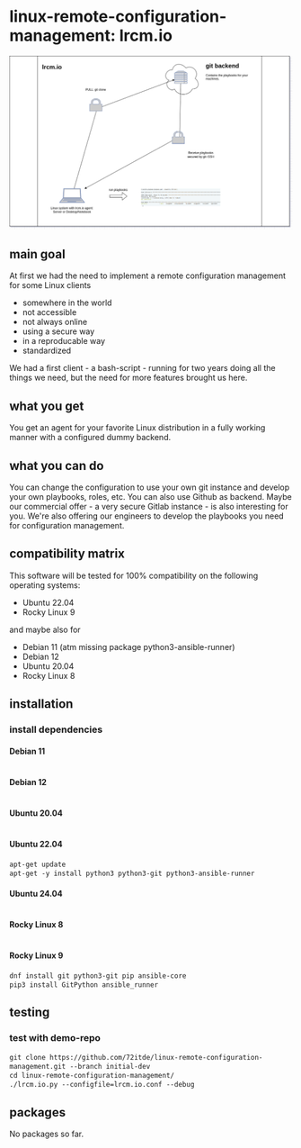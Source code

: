 # linux-remote-configuration-management: lrcm.io

![lrcm.io main image](./lrcm.io.drawio.png)

## main goal

At first we had the need to implement a remote configuration management for some Linux clients
- somewhere in the world
- not accessible
- not always online
- using a secure way
- in a reproducable way
- standardized

We had a first client - a bash-script - running for two years doing all the things we need, but the need for more features brought us here.

## what you get

You get an agent for your favorite Linux distribution in a fully working manner with a configured dummy backend.

## what you can do

You can change the configuration to use your own git instance and develop your own playbooks, roles, etc. You can also use Github as backend. Maybe our commercial offer - a very secure Gitlab instance - is also interesting for you. We're also offering our engineers to develop the playbooks you need for configuration management.

## compatibility matrix

This software will be tested for 100% compatibility on the following operating systems:

- Ubuntu 22.04
- Rocky Linux 9

and maybe also for

- Debian 11 (atm missing package python3-ansible-runner)
- Debian 12
- Ubuntu 20.04
- Rocky Linux 8

## installation

### install dependencies

#### Debian 11

```

```

#### Debian 12

```
```

#### Ubuntu 20.04

```

```

#### Ubuntu 22.04

```
apt-get update
apt-get -y install python3 python3-git python3-ansible-runner
```

#### Ubuntu 24.04

```

```

#### Rocky Linux 8

```

```

#### Rocky Linux 9

```
dnf install git python3-git pip ansible-core
pip3 install GitPython ansible_runner   
```




## testing

### test with demo-repo

```
git clone https://github.com/72itde/linux-remote-configuration-management.git --branch initial-dev
cd linux-remote-configuration-management/
./lrcm.io.py --configfile=lrcm.io.conf --debug
```

## packages

No packages so far.